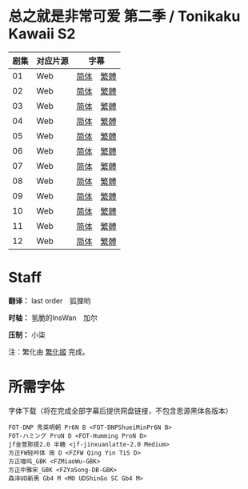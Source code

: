 # 总之就是非常可爱 第二季 / Tonikaku Kawaii S2
| 剧集 | 对应片源 | 字幕 |
| ---- | -------- | ---- |
| 01 | Web | [简体](https://raw.githubusercontent.com/MingYSub/SubsArchive/main/Archive/Tonikaku%20Kawaii%20S2/%5BMingY%5D%20Tonikaku%20Kawaii%20S2%20%5B01%5D.CHS.ass)　[繁體](https://raw.githubusercontent.com/MingYSub/SubsArchive/main/Archive/Tonikaku%20Kawaii%20S2/%5BMingY%5D%20Tonikaku%20Kawaii%20S2%20%5B01%5D.CHT.ass) |
| 02 | Web | [简体](https://raw.githubusercontent.com/MingYSub/SubsArchive/main/Archive/Tonikaku%20Kawaii%20S2/%5BMingY%5D%20Tonikaku%20Kawaii%20S2%20%5B02%5D.CHS.ass)　[繁體](https://raw.githubusercontent.com/MingYSub/SubsArchive/main/Archive/Tonikaku%20Kawaii%20S2/%5BMingY%5D%20Tonikaku%20Kawaii%20S2%20%5B02%5D.CHT.ass) |
| 03 | Web | [简体](https://raw.githubusercontent.com/MingYSub/SubsArchive/main/Archive/Tonikaku%20Kawaii%20S2/%5BMingY%5D%20Tonikaku%20Kawaii%20S2%20%5B03%5D.CHS.ass)　[繁體](https://raw.githubusercontent.com/MingYSub/SubsArchive/main/Archive/Tonikaku%20Kawaii%20S2/%5BMingY%5D%20Tonikaku%20Kawaii%20S2%20%5B03%5D.CHT.ass) |
| 04 | Web | [简体](https://raw.githubusercontent.com/MingYSub/SubsArchive/main/Archive/Tonikaku%20Kawaii%20S2/%5BMingY%5D%20Tonikaku%20Kawaii%20S2%20%5B04%5D.CHS.ass)　[繁體](https://raw.githubusercontent.com/MingYSub/SubsArchive/main/Archive/Tonikaku%20Kawaii%20S2/%5BMingY%5D%20Tonikaku%20Kawaii%20S2%20%5B04%5D.CHT.ass) |
| 05 | Web | [简体](https://raw.githubusercontent.com/MingYSub/SubsArchive/main/Archive/Tonikaku%20Kawaii%20S2/%5BMingY%5D%20Tonikaku%20Kawaii%20S2%20%5B05%5D.CHS.ass)　[繁體](https://raw.githubusercontent.com/MingYSub/SubsArchive/main/Archive/Tonikaku%20Kawaii%20S2/%5BMingY%5D%20Tonikaku%20Kawaii%20S2%20%5B05%5D.CHT.ass) |
| 06 | Web | [简体](https://raw.githubusercontent.com/MingYSub/SubsArchive/main/Archive/Tonikaku%20Kawaii%20S2/%5BMingY%5D%20Tonikaku%20Kawaii%20S2%20%5B06%5D.CHS.ass)　[繁體](https://raw.githubusercontent.com/MingYSub/SubsArchive/main/Archive/Tonikaku%20Kawaii%20S2/%5BMingY%5D%20Tonikaku%20Kawaii%20S2%20%5B06%5D.CHT.ass) |
| 07 | Web | [简体](https://raw.githubusercontent.com/MingYSub/SubsArchive/main/Archive/Tonikaku%20Kawaii%20S2/%5BMingY%5D%20Tonikaku%20Kawaii%20S2%20%5B07%5D.CHS.ass)　[繁體](https://raw.githubusercontent.com/MingYSub/SubsArchive/main/Archive/Tonikaku%20Kawaii%20S2/%5BMingY%5D%20Tonikaku%20Kawaii%20S2%20%5B07%5D.CHT.ass) |
| 08 | Web | [简体](https://raw.githubusercontent.com/MingYSub/SubsArchive/main/Archive/Tonikaku%20Kawaii%20S2/%5BMingY%5D%20Tonikaku%20Kawaii%20S2%20%5B08%5D.CHS.ass)　[繁體](https://raw.githubusercontent.com/MingYSub/SubsArchive/main/Archive/Tonikaku%20Kawaii%20S2/%5BMingY%5D%20Tonikaku%20Kawaii%20S2%20%5B08%5D.CHT.ass) |
| 09 | Web | [简体](https://raw.githubusercontent.com/MingYSub/SubsArchive/main/Archive/Tonikaku%20Kawaii%20S2/%5BMingY%5D%20Tonikaku%20Kawaii%20S2%20%5B09%5D.CHS.ass)　[繁體](https://raw.githubusercontent.com/MingYSub/SubsArchive/main/Archive/Tonikaku%20Kawaii%20S2/%5BMingY%5D%20Tonikaku%20Kawaii%20S2%20%5B09%5D.CHT.ass) |
| 10 | Web | [简体](https://raw.githubusercontent.com/MingYSub/SubsArchive/main/Archive/Tonikaku%20Kawaii%20S2/%5BMingY%5D%20Tonikaku%20Kawaii%20S2%20%5B10%5D.CHS.ass)　[繁體](https://raw.githubusercontent.com/MingYSub/SubsArchive/main/Archive/Tonikaku%20Kawaii%20S2/%5BMingY%5D%20Tonikaku%20Kawaii%20S2%20%5B10%5D.CHT.ass) |
| 11 | Web | [简体](https://raw.githubusercontent.com/MingYSub/SubsArchive/main/Archive/Tonikaku%20Kawaii%20S2/%5BMingY%5D%20Tonikaku%20Kawaii%20S2%20%5B11%5D.CHS.ass)　[繁體](https://raw.githubusercontent.com/MingYSub/SubsArchive/main/Archive/Tonikaku%20Kawaii%20S2/%5BMingY%5D%20Tonikaku%20Kawaii%20S2%20%5B11%5D.CHT.ass) |
| 12 | Web | [简体](https://raw.githubusercontent.com/MingYSub/SubsArchive/main/Archive/Tonikaku%20Kawaii%20S2/%5BMingY%5D%20Tonikaku%20Kawaii%20S2%20%5B12%5D.CHS.ass)　[繁體](https://raw.githubusercontent.com/MingYSub/SubsArchive/main/Archive/Tonikaku%20Kawaii%20S2/%5BMingY%5D%20Tonikaku%20Kawaii%20S2%20%5B12%5D.CHT.ass) |

# Staff
**翻译：** last order　狐狸哟

**时轴：** 氢脆的InsWan　加尔

**压制：** 小柒

注：繁化由 [繁化姬](https://zhconvert.org) 完成。

# 所需字体
字体下载（将在完成全部字幕后提供网盘链接，不包含思源黑体各版本）

```
FOT-DNP 秀英明朝 Pr6N B <FOT-DNPShueiMinPr6N B>
FOT-ハミング ProN D <FOT-Humming ProN D>
jf金萱那提2.0 半糖 <jf-jinxuanlatte-2.0 Medium>
方正FW轻吟体 简 D <FZFW Qing Yin TiS D>
方正喵呜_GBK <FZMiaoWu-GBK>
方正中雅宋_GBK <FZYaSong-DB-GBK>
森泽UD新黑 Gb4 M <MO UDShinGo SC Gb4 M>
```